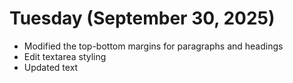 # Tuesday (September 30, 2025)

- Modified the top-bottom margins for paragraphs and headings
- Edit textarea styling
- Updated text
